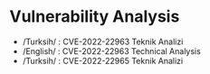 # Vulnerability Analysis

- /Turksih/ : CVE-2022-22963 Teknik Analizi
- /English/ : CVE-2022-22963 Technical Analysis
- /Turksih/ : CVE-2022-22965 Teknik Analizi
